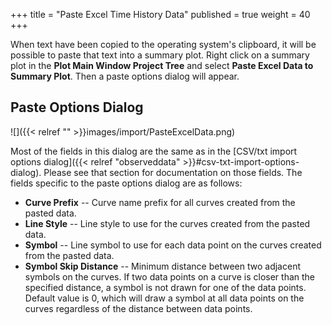 +++
title = "Paste Excel Time History Data"
published = true
weight = 40
+++

When text have been copied to the operating system's clipboard, it will be possible to paste that text into a summary plot. Right click on a summary plot in the **Plot Main Window Project Tree** and select **Paste Excel Data to Summary Plot**. Then a paste options dialog will appear.

## Paste Options Dialog
![]({{< relref "" >}}images/import/PasteExcelData.png)

Most of the fields in this dialog are the same as in the [CSV/txt import options dialog]({{< relref "observeddata" >}}#csv-txt-import-options-dialog). Please see that section for documentation on those fields. The fields specific to the paste options dialog are as follows:

- **Curve Prefix** -- Curve name prefix for all curves created from the pasted data.
- **Line Style** -- Line style to use for the curves created from the pasted data.
- **Symbol** -- Line symbol to use for each data point on the curves created from the pasted data.
- **Symbol Skip Distance** -- Minimum distance between two adjacent symbols on the curves. If two data points on a curve is closer than the specified distance, a symbol is not drawn for one of the data points. Default value is 0, which will draw a symbol at all data points on the curves regardless of the distance between data points.
